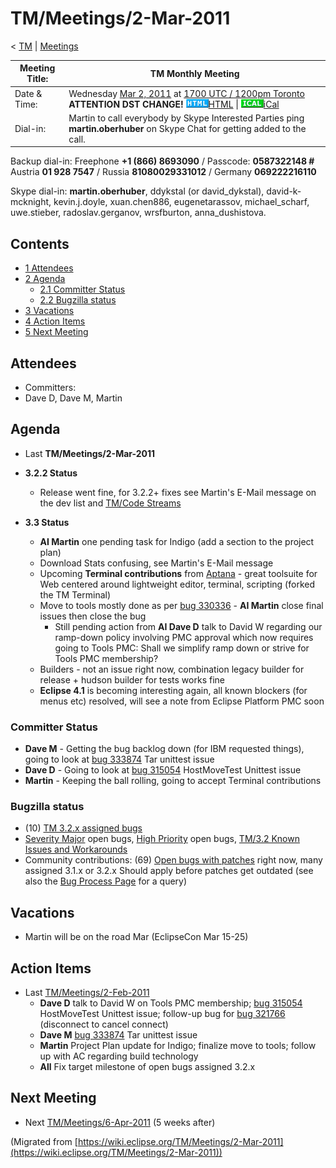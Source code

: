 

TM/Meetings/2-Mar-2011
======================

< [TM](./TM "TM")‎ | [Meetings](./Meetings "TM/Meetings")

| Meeting Title: | **TM Monthly Meeting** |
| --- | --- |
| Date & Time: | Wednesday [Mar 2, 2011](./index.php?title=Mar_2,_2011&action=edit&redlink=1 "Mar 2, 2011 (page does not exist)") at [1700 UTC / 1200pm Toronto](http://www.timeanddate.com/worldclock/fixedtime.html?month=3&day=2&year=2011&hour=17&min=00&sec=0&p1=0) **ATTENTION DST CHANGE!**   ![Html.gif](./images/Html.gif)[HTML](http://www.google.com/calendar/embed?src=vn70im36r00qeusu8nme50cils@group.calendar.google.com&ctz=Canada/Toronto) \| ![Ical.gif](./images/Ical.gif)[iCal](http://www.google.com/calendar/ical/vn70im36r00qeusu8nme50cils@group.calendar.google.com/public/basic.ics) |
| Dial-in: | Martin to call everybody by Skype   Interested Parties ping **martin.oberhuber** on Skype Chat for getting added to the call. |

Backup dial-in: Freephone **+1 (866) 8693090** / Passcode: **0587322148 #**  
Austria **01 928 7547** / Russia **81080029331012** / Germany **069222216110**

Skype dial-in: **martin.oberhuber**, ddykstal (or david\_dykstal), david-k-mcknight, kevin.j.doyle, xuan.chen886, eugenetarassov, michael\_scharf, uwe.stieber, radoslav.gerganov, wrsfburton, anna_dushistova.  

Contents
--------

*   [1 Attendees](#Attendees)
*   [2 Agenda](#Agenda)
    *   [2.1 Committer Status](#Committer-Status)
    *   [2.2 Bugzilla status](#Bugzilla-status)
*   [3 Vacations](#Vacations)
*   [4 Action Items](#Action-Items)
*   [5 Next Meeting](#Next-Meeting)

Attendees
---------

*   Committers:
*   Dave D, Dave M, Martin

Agenda
------

*   Last **TM/Meetings/2-Mar-2011**

*   **3.2.2 Status**
    *   Release went fine, for 3.2.2+ fixes see Martin's E-Mail message on the dev list and [TM/Code Streams](./TM/Code_Streams "TM/Code Streams")

*   **3.3 Status**
    *   **AI Martin** one pending task for Indigo (add a section to the project plan)
    *   Download Stats confusing, see Martin's E-Mail message
    *   Upcoming **Terminal contributions** from [Aptana](http://aptana.com) \- great toolsuite for Web centered around lightweight editor, terminal, scripting (forked the TM Terminal)
    *   Move to tools mostly done as per [bug 330336](https://bugs.eclipse.org/bugs/show_bug.cgi?id=330336) \- **AI Martin** close final issues then close the bug
        *   Still pending action from **AI Dave D** talk to David W regarding our ramp-down policy involving PMC approval which now requires going to Tools PMC: Shall we simplify ramp down or strive for Tools PMC membership?
    *   Builders - not an issue right now, combination legacy builder for release + hudson builder for tests works fine
    *   **Eclipse 4.1** is becoming interesting again, all known blockers (for menus etc) resolved, will see a note from Eclipse Platform PMC soon

### Committer Status

*   **Dave M** \- Getting the bug backlog down (for IBM requested things), going to look at [bug 333874](https://bugs.eclipse.org/bugs/show_bug.cgi?id=333874) Tar unittest issue
*   **Dave D** \- Going to look at [bug 315054](https://bugs.eclipse.org/bugs/show_bug.cgi?id=315054) HostMoveTest Unittest issue
*   **Martin** \- Keeping the ball rolling, going to accept Terminal contributions

### Bugzilla status

*   (10) [TM 3.2.x assigned bugs](https://bugs.eclipse.org/bugs/buglist.cgi?field0-0-0=target_milestone;query_format=advanced;bug_status=UNCONFIRMED;bug_status=NEW;bug_status=ASSIGNED;bug_status=REOPENED;type0-0-0=substring;value0-0-0=3.2;product=Target%20Management)
*   [Severity Major](https://bugs.eclipse.org/bugs/buglist.cgi?query_format=advanced&product=Target+Management&bug_status=UNCONFIRMED&bug_status=NEW&bug_status=ASSIGNED&bug_status=REOPENED&bug_severity=blocker&bug_severity=critical&bug_severity=major&cmdtype=doit) open bugs, [High Priority](https://bugs.eclipse.org/bugs/buglist.cgi?query_format=advanced&product=Target+Management&bug_status=UNCONFIRMED&bug_status=NEW&bug_status=ASSIGNED&bug_status=REOPENED&cmdtype=doit&field0-0-0=priority&type0-0-0=regexp&value0-0-0=P%5B12%5D&field0-0-1=bug_severity&type0-0-1=regexp&value0-0-1=blocker%7Ccritical%7Cmajor) open bugs, [TM/3.2 Known Issues and Workarounds](./TM/3.2_Known_Issues_and_Workarounds "TM/3.2 Known Issues and Workarounds")
*   Community contributions: (69) [Open bugs with patches](https://bugs.eclipse.org/bugs/buglist.cgi?query_format=advanced&product=Target+Management&bug_status=UNCONFIRMED&bug_status=NEW&bug_status=ASSIGNED&bug_status=REOPENED&cmdtype=doit&field0-0-0=attachments.ispatch&type0-0-0=equals&value0-0-0=1) right now, many assigned 3.1.x or 3.2.x Should apply before patches get outdated (see also the [Bug Process Page](https://www.eclipse.org/dsdp/tm/development/bug_process.php) for a query)

  

Vacations
---------

*   Martin will be on the road Mar (EclipseCon Mar 15-25)

Action Items
------------

*   Last [TM/Meetings/2-Feb-2011](./TM/Meetings/2-Feb-2011 "TM/Meetings/2-Feb-2011")
    *   **Dave D** talk to David W on Tools PMC membership; [bug 315054](https://bugs.eclipse.org/bugs/show_bug.cgi?id=315054) HostMoveTest Unittest issue; follow-up bug for [bug 321766](https://bugs.eclipse.org/bugs/show_bug.cgi?id=321766) (disconnect to cancel connect)
    *   **Dave M** [bug 333874](https://bugs.eclipse.org/bugs/show_bug.cgi?id=333874) Tar unittest issue
    *   **Martin** Project Plan update for Indigo; finalize move to tools; follow up with AC regarding build technology
    *   **All** Fix target milestone of open bugs assigned 3.2.x

  

Next Meeting
------------

*   Next [TM/Meetings/6-Apr-2011](./TM/Meetings/6-Apr-2011 "TM/Meetings/6-Apr-2011") (5 weeks after)


(Migrated from [https://wiki.eclipse.org/TM/Meetings/2-Mar-2011](https://wiki.eclipse.org/TM/Meetings/2-Mar-2011))
